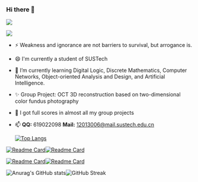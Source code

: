 ### Hi there 👋

![](https://readme-typing-svg.herokuapp.com?lines=Hi+!+I'm+SnowCharm+!;Welcome+To+My+GitHub+!;Looking+Forward+To+Your+Advice+!) 

![](https://img.shields.io/badge/status-coding-brightgreen) 

- ⚡ Weakness and ignorance are not barriers to survival, but arrogance is.

- 😄 I'm currently a student of SUSTech

- 🌱 I’m currently learning Digital Logic, Discrete Mathematics, Computer Networks, Object-oriented Analysis and Design, and Artificial Intelligence.

- ✨ Group Project: OCT 3D reconstruction based on two-dimensional color fundus photography

- 👯 I got full scores in almost all my group projects

- 📫 **QQ:** 619022098 **Mail:** 12013006@mail.sustech.edu.cn 

  [![Top Langs](https://github-readme-stats.vercel.app/api/top-langs/?username=SnowCharmQ&langs_count=12&layout=compact&show_icons=true&theme=tokyonight&hide=less,SCSS)](https://github.com/anuraghazra/github-readme-stats)

[![Readme Card](https://github-readme-stats.vercel.app/api/pin/?username=SnowCharmQ&repo=2022-Spring-Database-Project2&show_icons=true&theme=tokyonight)](https://github.com/SnowCharmQ/2022-Spring-Database-Project2)[![Readme Card](https://github-readme-stats.vercel.app/api/pin/?username=SnowCharmQ&repo=2022-Spring-Java2-Project&show_icons=true&theme=tokyonight)](https://github.com/SnowCharmQ/2022-Spring-Java2-Project)

[![Readme Card](https://github-readme-stats.vercel.app/api/pin/?username=SnowCharmQ&repo=2022-Spring-C-and-Cpp-Project-Matrix&show_icons=true&theme=tokyonight)](https://github.com/SnowCharmQ/2022-Spring-C-and-Cpp-Project-Matrix)[![Readme Card](https://github-readme-stats.vercel.app/api/pin/?username=SnowCharmQ&repo=2021-Fall-DSAA-A&show_icons=true&theme=tokyonight)](https://github.com/SnowCharmQ/2021-Fall-DSAA-A)


![Anurag's GitHub stats](https://github-readme-stats.vercel.app/api?username=SnowCharmQ&show_icons=true&theme=tokyonight)![GitHub Streak](https://github-readme-streak-stats.herokuapp.com/?user=SnowCharmQ&theme=tokyonight)
